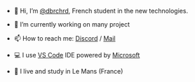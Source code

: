 - 👋 Hi, I’m [@dbrchrd](https://github.com/dbrchrd), French student in the new technologies.


- 🔭 I’m currently working on many project
- 📫 How to reach me: [Discord](https://github.com/dbrchrd) / [Mail](https://github.com/dbrchrd)
- 💻 I use [VS Code](https://code.visualstudio.com) IDE powered by [Microsoft](https://microsoft.com/fr-fr/)
- 🥖 I live and study in Le Mans (France)

<!---
- 👀 I’m interested in ...
- 🌱 I’m currently learning ...
- 💞️ I’m looking to collaborate on ...
- 📫 How to reach me ...
--->
<!---
dbrchrd/dbrchrd is a ✨ special ✨ repository because its `README.md` (this file) appears on your GitHub profile.
You can click the Preview link to take a look at your changes.
--->
